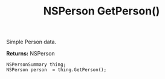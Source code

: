 ﻿---
uid: crmscript_ref_NSPersonSummary_GetPerson
title: NSPerson GetPerson()
intellisense: NSPersonSummary.GetPerson
keywords: NSPersonSummary, GetPerson
so.topic: reference
---

Simple Person data.

**Returns:** NSPerson


```crmscript
NSPersonSummary thing;
NSPerson person  = thing.GetPerson();
```



